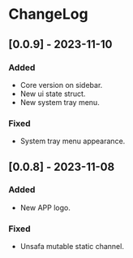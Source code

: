 # ChangeLog

## [0.0.9] - 2023-11-10

### Added

- Core version on sidebar.
- New ui state struct.
- New system tray menu.

### Fixed

- System tray menu appearance.

## [0.0.8] - 2023-11-08

### Added

- New APP logo.

### Fixed

- Unsafa mutable static channel.

